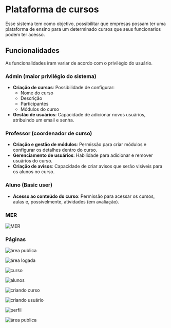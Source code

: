 # Plataforma de cursos

Esse sistema tem como objetivo, possibilitar que empresas possam ter uma plataforma de ensino para um determinado cursos que seus funcionarios podem ter acesso.

## Funcionalidades

As funcionalidades iram variar de acordo com o privilégio do usuário.

### Admin (maior privilégio do sistema)
- **Criação de cursos**: Possibilidade de configurar:
  - Nome do curso
  - Descrição
  - Participantes
  - Módulos do curso
- **Gestão de usuários**: Capacidade de adicionar novos usuários, atribuindo um email e senha.

### Professor (coordenador de curso)
- **Criação e gestão de módulos**: Permissão para criar módulos e configurar os detalhes dentro do curso.
- **Gerenciamento de usuários**: Habilidade para adicionar e remover usuários do curso.
- **Criação de avisos**: Capacidade de criar avisos que serão visíveis para os alunos no curso.

### Aluno (Basic user)
- **Acesso ao conteúdo do curso**: Permissão para acessar os cursos, aulas e, possivelmente, atividades (em avaliação).

### MER
![MER](/imagens/MER.PNG)

### Páginas 

![área publica](/imagens/AreaPublica.PNG)

![área logada](/imagens/AreaLogada.PNG)

![curso](/imagens/Modulos.PNG)

![alunos](/imagens/alunosCurso.PNG)

![criando curso](/imagens/criaCurso.PNG)

![criando usuário](/imagens/criaUser.PNG)

![perfil](/imagens/perfil.PNG)

![área publica](/imagens/criaAula.PNG)

